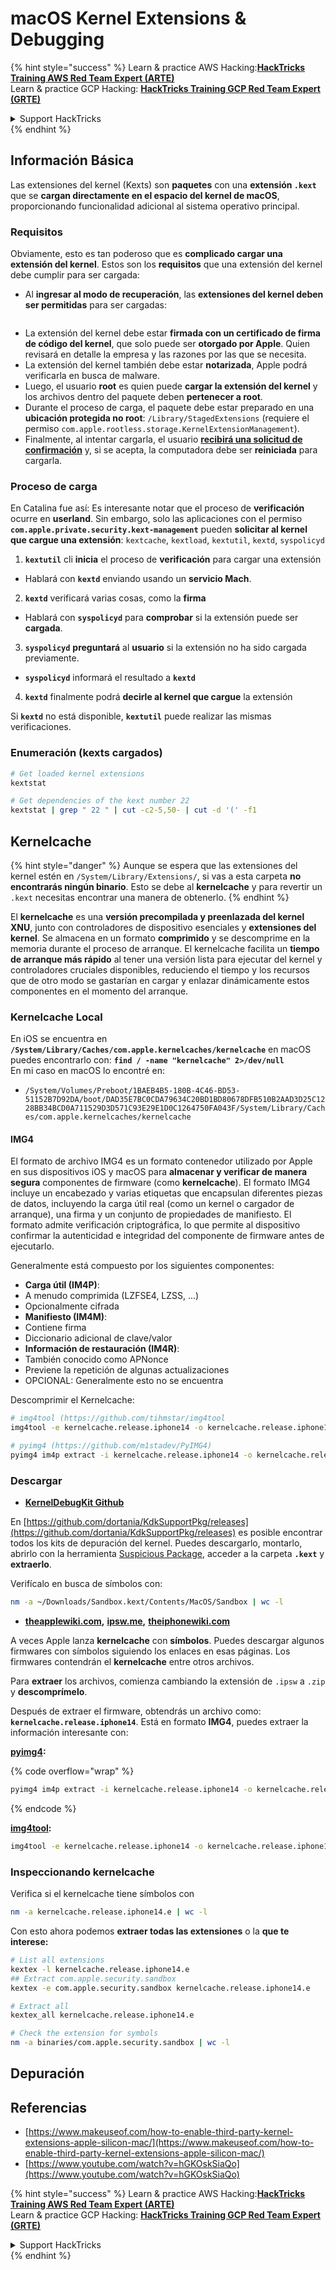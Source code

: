 # macOS Kernel Extensions & Debugging

{% hint style="success" %}
Learn & practice AWS Hacking:<img src="../../../.gitbook/assets/arte.png" alt="" data-size="line">[**HackTricks Training AWS Red Team Expert (ARTE)**](https://training.hacktricks.xyz/courses/arte)<img src="../../../.gitbook/assets/arte.png" alt="" data-size="line">\
Learn & practice GCP Hacking: <img src="../../../.gitbook/assets/grte.png" alt="" data-size="line">[**HackTricks Training GCP Red Team Expert (GRTE)**<img src="../../../.gitbook/assets/grte.png" alt="" data-size="line">](https://training.hacktricks.xyz/courses/grte)

<details>

<summary>Support HackTricks</summary>

* Check the [**subscription plans**](https://github.com/sponsors/carlospolop)!
* **Join the** 💬 [**Discord group**](https://discord.gg/hRep4RUj7f) or the [**telegram group**](https://t.me/peass) or **follow** us on **Twitter** 🐦 [**@hacktricks\_live**](https://twitter.com/hacktricks\_live)**.**
* **Share hacking tricks by submitting PRs to the** [**HackTricks**](https://github.com/carlospolop/hacktricks) and [**HackTricks Cloud**](https://github.com/carlospolop/hacktricks-cloud) github repos.

</details>
{% endhint %}

## Información Básica

Las extensiones del kernel (Kexts) son **paquetes** con una **extensión `.kext`** que se **cargan directamente en el espacio del kernel de macOS**, proporcionando funcionalidad adicional al sistema operativo principal.

### Requisitos

Obviamente, esto es tan poderoso que es **complicado cargar una extensión del kernel**. Estos son los **requisitos** que una extensión del kernel debe cumplir para ser cargada:

* Al **ingresar al modo de recuperación**, las **extensiones del kernel deben ser permitidas** para ser cargadas:

<figure><img src="../../../.gitbook/assets/image (327).png" alt=""><figcaption></figcaption></figure>

* La extensión del kernel debe estar **firmada con un certificado de firma de código del kernel**, que solo puede ser **otorgado por Apple**. Quien revisará en detalle la empresa y las razones por las que se necesita.
* La extensión del kernel también debe estar **notarizada**, Apple podrá verificarla en busca de malware.
* Luego, el usuario **root** es quien puede **cargar la extensión del kernel** y los archivos dentro del paquete deben **pertenecer a root**.
* Durante el proceso de carga, el paquete debe estar preparado en una **ubicación protegida no root**: `/Library/StagedExtensions` (requiere el permiso `com.apple.rootless.storage.KernelExtensionManagement`).
* Finalmente, al intentar cargarla, el usuario [**recibirá una solicitud de confirmación**](https://developer.apple.com/library/archive/technotes/tn2459/_index.html) y, si se acepta, la computadora debe ser **reiniciada** para cargarla.

### Proceso de carga

En Catalina fue así: Es interesante notar que el proceso de **verificación** ocurre en **userland**. Sin embargo, solo las aplicaciones con el permiso **`com.apple.private.security.kext-management`** pueden **solicitar al kernel que cargue una extensión**: `kextcache`, `kextload`, `kextutil`, `kextd`, `syspolicyd`

1. **`kextutil`** cli **inicia** el proceso de **verificación** para cargar una extensión
* Hablará con **`kextd`** enviando usando un **servicio Mach**.
2. **`kextd`** verificará varias cosas, como la **firma**
* Hablará con **`syspolicyd`** para **comprobar** si la extensión puede ser **cargada**.
3. **`syspolicyd`** **preguntará** al **usuario** si la extensión no ha sido cargada previamente.
* **`syspolicyd`** informará el resultado a **`kextd`**
4. **`kextd`** finalmente podrá **decirle al kernel que cargue** la extensión

Si **`kextd`** no está disponible, **`kextutil`** puede realizar las mismas verificaciones.

### Enumeración (kexts cargados)
```bash
# Get loaded kernel extensions
kextstat

# Get dependencies of the kext number 22
kextstat | grep " 22 " | cut -c2-5,50- | cut -d '(' -f1
```
## Kernelcache

{% hint style="danger" %}
Aunque se espera que las extensiones del kernel estén en `/System/Library/Extensions/`, si vas a esta carpeta **no encontrarás ningún binario**. Esto se debe al **kernelcache** y para revertir un `.kext` necesitas encontrar una manera de obtenerlo.
{% endhint %}

El **kernelcache** es una **versión precompilada y preenlazada del kernel XNU**, junto con controladores de dispositivo esenciales y **extensiones del kernel**. Se almacena en un formato **comprimido** y se descomprime en la memoria durante el proceso de arranque. El kernelcache facilita un **tiempo de arranque más rápido** al tener una versión lista para ejecutar del kernel y controladores cruciales disponibles, reduciendo el tiempo y los recursos que de otro modo se gastarían en cargar y enlazar dinámicamente estos componentes en el momento del arranque.

### Kernelcache Local

En iOS se encuentra en **`/System/Library/Caches/com.apple.kernelcaches/kernelcache`** en macOS puedes encontrarlo con: **`find / -name "kernelcache" 2>/dev/null`** \
En mi caso en macOS lo encontré en:

* `/System/Volumes/Preboot/1BAEB4B5-180B-4C46-BD53-51152B7D92DA/boot/DAD35E7BC0CDA79634C20BD1BD80678DFB510B2AAD3D25C1228BB34BCD0A711529D3D571C93E29E1D0C1264750FA043F/System/Library/Caches/com.apple.kernelcaches/kernelcache`

#### IMG4

El formato de archivo IMG4 es un formato contenedor utilizado por Apple en sus dispositivos iOS y macOS para **almacenar y verificar de manera segura** componentes de firmware (como **kernelcache**). El formato IMG4 incluye un encabezado y varias etiquetas que encapsulan diferentes piezas de datos, incluyendo la carga útil real (como un kernel o cargador de arranque), una firma y un conjunto de propiedades de manifiesto. El formato admite verificación criptográfica, lo que permite al dispositivo confirmar la autenticidad e integridad del componente de firmware antes de ejecutarlo.

Generalmente está compuesto por los siguientes componentes:

* **Carga útil (IM4P)**:
* A menudo comprimida (LZFSE4, LZSS, …)
* Opcionalmente cifrada
* **Manifiesto (IM4M)**:
* Contiene firma
* Diccionario adicional de clave/valor
* **Información de restauración (IM4R)**:
* También conocido como APNonce
* Previene la repetición de algunas actualizaciones
* OPCIONAL: Generalmente esto no se encuentra

Descomprimir el Kernelcache:
```bash
# img4tool (https://github.com/tihmstar/img4tool
img4tool -e kernelcache.release.iphone14 -o kernelcache.release.iphone14.e

# pyimg4 (https://github.com/m1stadev/PyIMG4)
pyimg4 im4p extract -i kernelcache.release.iphone14 -o kernelcache.release.iphone14.e
```
### Descargar&#x20;

* [**KernelDebugKit Github**](https://github.com/dortania/KdkSupportPkg/releases)

En [https://github.com/dortania/KdkSupportPkg/releases](https://github.com/dortania/KdkSupportPkg/releases) es posible encontrar todos los kits de depuración del kernel. Puedes descargarlo, montarlo, abrirlo con la herramienta [Suspicious Package](https://www.mothersruin.com/software/SuspiciousPackage/get.html), acceder a la carpeta **`.kext`** y **extraerlo**.

Verifícalo en busca de símbolos con:
```bash
nm -a ~/Downloads/Sandbox.kext/Contents/MacOS/Sandbox | wc -l
```
* [**theapplewiki.com**](https://theapplewiki.com/wiki/Firmware/Mac/14.x)**,** [**ipsw.me**](https://ipsw.me/)**,** [**theiphonewiki.com**](https://www.theiphonewiki.com/)

A veces Apple lanza **kernelcache** con **símbolos**. Puedes descargar algunos firmwares con símbolos siguiendo los enlaces en esas páginas. Los firmwares contendrán el **kernelcache** entre otros archivos.

Para **extraer** los archivos, comienza cambiando la extensión de `.ipsw` a `.zip` y **descomprímelo**.

Después de extraer el firmware, obtendrás un archivo como: **`kernelcache.release.iphone14`**. Está en formato **IMG4**, puedes extraer la información interesante con:

[**pyimg4**](https://github.com/m1stadev/PyIMG4)**:** 

{% code overflow="wrap" %}
```bash
pyimg4 im4p extract -i kernelcache.release.iphone14 -o kernelcache.release.iphone14.e
```
{% endcode %}

[**img4tool**](https://github.com/tihmstar/img4tool)**:**
```bash
img4tool -e kernelcache.release.iphone14 -o kernelcache.release.iphone14.e
```
### Inspeccionando kernelcache

Verifica si el kernelcache tiene símbolos con
```bash
nm -a kernelcache.release.iphone14.e | wc -l
```
Con esto ahora podemos **extraer todas las extensiones** o la **que te interese:**
```bash
# List all extensions
kextex -l kernelcache.release.iphone14.e
## Extract com.apple.security.sandbox
kextex -e com.apple.security.sandbox kernelcache.release.iphone14.e

# Extract all
kextex_all kernelcache.release.iphone14.e

# Check the extension for symbols
nm -a binaries/com.apple.security.sandbox | wc -l
```
## Depuración



## Referencias

* [https://www.makeuseof.com/how-to-enable-third-party-kernel-extensions-apple-silicon-mac/](https://www.makeuseof.com/how-to-enable-third-party-kernel-extensions-apple-silicon-mac/)
* [https://www.youtube.com/watch?v=hGKOskSiaQo](https://www.youtube.com/watch?v=hGKOskSiaQo)

{% hint style="success" %}
Learn & practice AWS Hacking:<img src="../../../.gitbook/assets/arte.png" alt="" data-size="line">[**HackTricks Training AWS Red Team Expert (ARTE)**](https://training.hacktricks.xyz/courses/arte)<img src="../../../.gitbook/assets/arte.png" alt="" data-size="line">\
Learn & practice GCP Hacking: <img src="../../../.gitbook/assets/grte.png" alt="" data-size="line">[**HackTricks Training GCP Red Team Expert (GRTE)**<img src="../../../.gitbook/assets/grte.png" alt="" data-size="line">](https://training.hacktricks.xyz/courses/grte)

<details>

<summary>Support HackTricks</summary>

* Check the [**subscription plans**](https://github.com/sponsors/carlospolop)!
* **Join the** 💬 [**Discord group**](https://discord.gg/hRep4RUj7f) or the [**telegram group**](https://t.me/peass) or **follow** us on **Twitter** 🐦 [**@hacktricks\_live**](https://twitter.com/hacktricks\_live)**.**
* **Share hacking tricks by submitting PRs to the** [**HackTricks**](https://github.com/carlospolop/hacktricks) and [**HackTricks Cloud**](https://github.com/carlospolop/hacktricks-cloud) github repos.

</details>
{% endhint %}
